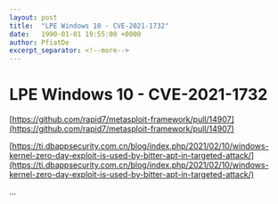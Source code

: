 ```yaml
---
layout: post
title:  "LPE Windows 10 - CVE-2021-1732"
date:   1990-01-01 19:55:00 +0000
author: PfiatDe
excerpt_separator: <!--more-->
---
```


# LPE Windows 10 - CVE-2021-1732

[https://github.com/rapid7/metasploit-framework/pull/14907](https://github.com/rapid7/metasploit-framework/pull/14907)

[https://ti.dbappsecurity.com.cn/blog/index.php/2021/02/10/windows-kernel-zero-day-exploit-is-used-by-bitter-apt-in-targeted-attack/](https://ti.dbappsecurity.com.cn/blog/index.php/2021/02/10/windows-kernel-zero-day-exploit-is-used-by-bitter-apt-in-targeted-attack/)

...
<!--more-->
